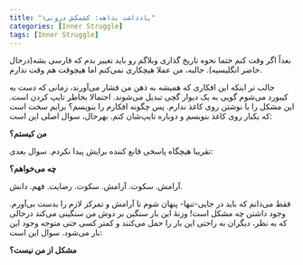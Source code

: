 ```yaml
---
title: "یادداشت بداهه: کشمکش درونی۱"
categories: [Inner Struggle]
tags: [Inner Struggle]
---
```


بعداً اگر وقت کنم حتما نحوه تاریخ گذاری وبلاگم رو باید تغییر بدم که فارسی بشه(درحال حاضر انگلیسیه). جالبه، من عملا هیچکاری نمی‌کنم اما هیچوقت هم وقت ندارم.

جالب تر اینکه این  افکاری که همیشه به ذهن من فشار می‌آورند، زمانی که دست به کیبورد می‌شوم گویی به یک دیوار گچی تبدیل می‌شوند. احتمالا بخاطر تایپ کردن است. این مشکل را با نوشتن روی کاغذ ندارم. پس چگونه افکارم را بنویسم؟ برایم سخت است که یکبار روی کاغذ بنویسم و دوباره تایپ‌شان کنم. بهرحال، سوال اصلی این است:

**من کیستم؟**

تقریبا هیچگاه پاسخی قانع کننده برایش پیدا نکردم. سوال بعدی:

**چه می‌خواهم؟**
  
آرامش. سکوت. آرامش. سکوت. رضایت. فهم. دانش.

فقط می‌دانم که باید در جایی-تنها- پنهان شوم تا آرامش و تمرکز لازم را بدست بی‌آورم. وجود داشتن چه مشکل است! وزنهٔ این بار سنگین بر دوش من سنگینی می‌کند درحالی که به نظر، دیگران به راحتی این بار را حمل می‌کنند و کمتر کسی حتی متوجه وجود این بار می‌شود. سوال این است:

**مشکل از من نیست؟**


